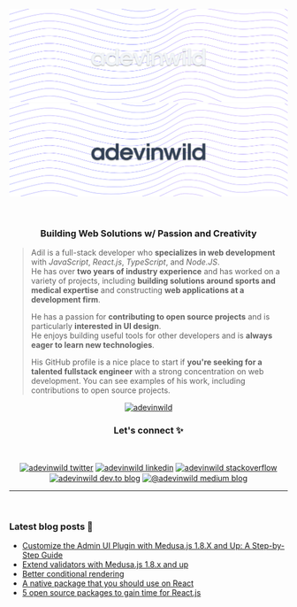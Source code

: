 ![dark](./images/banner@1x.png#gh-dark-mode-only)
![light](./images/banner-dark@1x.png#gh-light-mode-only)

<br />

<h3 align="center"><b>Building Web Solutions w/ Passion and Creativity</b></h3>

<blockquote>
<p> 
Adil is a full-stack developer who <b>specializes in web development</b> with <em>JavaScript</em>, <em>React.js</em>, <em>TypeScript</em>, and <em>Node.JS</em>. <br />
He has over <b>two years of industry experience</b> and has worked on a variety of projects, including <b>building solutions around sports and medical expertise</b> and constructing <b>web applications at a development firm</b>.
</p>

<p>
He has a passion for <b>contributing to open source projects</b> and is particularly <b>interested in UI design</b>. <br/> 
He enjoys building useful tools for other developers and is <b>always eager to learn new technologies</b>.
</p>

<p>
His GitHub profile is a nice place to start if <b>you're seeking for a talented fullstack engineer</b> with a strong concentration on web development.
You can see examples of his work, including contributions to open source projects.
</p>
</blockquote>
<p align="center"> <a href="https://twitter.com/adevinwild" target="blank"><img src="https://img.shields.io/twitter/follow/adevinwild?logo=twitter&style=for-the-badge" alt="adevinwild" /></a> </p>
<h3  align="center">
    <b>
      Let's connect ✨
    </b>
</h3>

<br/>

<p align="center">
    <a href="https://twitter.com/adevinwild" target="_blank"><img align="center" src="https://raw.githubusercontent.com/rahuldkjain/github-profile-readme-generator/master/src/images/icons/Social/twitter.svg" alt="adevinwild twitter" height="30" width="40" /></a>
    <a href="https://www.linkedin.com/in/adil-basri-930338233/" target="_blank"><img align="center" src="https://raw.githubusercontent.com/rahuldkjain/github-profile-readme-generator/888aff31e1d26dd2a6acf6afebbc34970aeb0118/src/images/icons/Social/linked-in-alt.svg" alt="adevinwild linkedin" height="30" width="40" /></a>
    <a href="https://stackoverflow.com/users/15568297" target="blank"><img align="center" src="https://raw.githubusercontent.com/rahuldkjain/github-profile-readme-generator/master/src/images/icons/Social/stack-overflow.svg" alt="adevinwild stackoverflow" height="30" width="40" /></a>
    <a href="https://dev.to/adevinwild" target="_blank"><img align="center" src="https://www.vectorlogo.zone/logos/devto/devto-icon.svg" alt="adevinwild dev.to blog" height="30" width="40" /></a>
    <a href="https://medium.com/@adevinwild" target="_blank"><img align="center" src="https://raw.githubusercontent.com/rahuldkjain/github-profile-readme-generator/master/src/images/icons/Social/medium.svg" alt="@adevinwild medium blog" height="30" width="40" /></a>
</p>
<hr />
<br/>

<h3  align="left">
    <b>
      Latest blog posts 📰
    </b>
</h3>

<!-- BLOG-POST-LIST:START -->
- [Customize the Admin UI Plugin with Medusa.js 1.8.X and Up: A Step-by-Step Guide](https://medium.com/@adevinwild/customize-the-admin-ui-plugin-with-medusa-js-1-8-x-and-up-a-step-by-step-guide-df12205b2ef7?source=rss-2fdeced75485------2)
- [Extend validators with Medusa.js 1.8.x and up](https://medium.com/@adevinwild/extend-validators-with-medusa-js-1-8-x-and-up-3e730040fd53?source=rss-2fdeced75485------2)
- [Better conditional rendering](https://medium.com/@adevinwild/better-conditional-rendering-87dd055fa68f?source=rss-2fdeced75485------2)
- [A native package that you should use on React](https://towardsdev.com/a-native-package-that-you-should-use-on-react-7181f3c31040?source=rss-2fdeced75485------2)
- [5 open source packages to gain time for React.js](https://towardsdev.com/5-open-source-packages-to-gain-time-for-react-js-2a3241f90a74?source=rss-2fdeced75485------2)
<!-- BLOG-POST-LIST:END -->

<br/>
